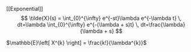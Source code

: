 [[Exponential]]
$$
\tilde{X}(s) = \int_{0}^{\infty} e^{-st}\lambda e^{-\lambda t} \, dt=\lambda \int_{0}^{\infty} e^{-(\lambda + s)t} \, dt=\frac{\lambda}{\lambda + s}  
$$

$\mathbb{E}\left[ X^{k} \right] = \frac{k!}{\lambda^{k}}$ 
